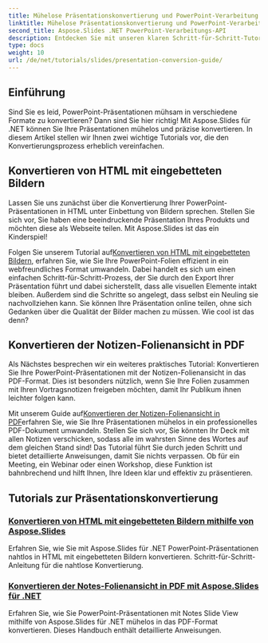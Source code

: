 ```yaml
---
title: Mühelose Präsentationskonvertierung und PowerPoint-Verarbeitung
linktitle: Mühelose Präsentationskonvertierung und PowerPoint-Verarbeitung
second_title: Aspose.Slides .NET PowerPoint-Verarbeitungs-API
description: Entdecken Sie mit unseren klaren Schritt-für-Schritt-Tutorials, wie Sie mit Aspose.Slides für .NET mühelos PowerPoint-Präsentationen konvertieren.
type: docs
weight: 10
url: /de/net/tutorials/slides/presentation-conversion-guide/
---
```

## Einführung

Sind Sie es leid, PowerPoint-Präsentationen mühsam in verschiedene Formate zu konvertieren? Dann sind Sie hier richtig! Mit Aspose.Slides für .NET können Sie Ihre Präsentationen mühelos und präzise konvertieren. In diesem Artikel stellen wir Ihnen zwei wichtige Tutorials vor, die den Konvertierungsprozess erheblich vereinfachen.

## Konvertieren von HTML mit eingebetteten Bildern

Lassen Sie uns zunächst über die Konvertierung Ihrer PowerPoint-Präsentationen in HTML unter Einbettung von Bildern sprechen. Stellen Sie sich vor, Sie haben eine beeindruckende Präsentation Ihres Produkts und möchten diese als Webseite teilen. Mit Aspose.Slides ist das ein Kinderspiel! 

Folgen Sie unserem Tutorial auf[Konvertieren von HTML mit eingebetteten Bildern](./converting-html-with-embedded-images/), erfahren Sie, wie Sie Ihre PowerPoint-Folien effizient in ein webfreundliches Format umwandeln. Dabei handelt es sich um einen einfachen Schritt-für-Schritt-Prozess, der Sie durch den Export Ihrer Präsentation führt und dabei sicherstellt, dass alle visuellen Elemente intakt bleiben. Außerdem sind die Schritte so angelegt, dass selbst ein Neuling sie nachvollziehen kann. Sie können Ihre Präsentation online teilen, ohne sich Gedanken über die Qualität der Bilder machen zu müssen. Wie cool ist das denn?

## Konvertieren der Notizen-Folienansicht in PDF

Als Nächstes besprechen wir ein weiteres praktisches Tutorial: Konvertieren Sie Ihre PowerPoint-Präsentationen mit der Notizen-Folienansicht in das PDF-Format. Dies ist besonders nützlich, wenn Sie Ihre Folien zusammen mit Ihren Vortragsnotizen freigeben möchten, damit Ihr Publikum ihnen leichter folgen kann. 

 Mit unserem Guide auf[Konvertieren der Notizen-Folienansicht in PDF](./converting-notes-slide-view-to-pdf/)erfahren Sie, wie Sie Ihre Präsentationen mühelos in ein professionelles PDF-Dokument umwandeln. Stellen Sie sich vor, Sie könnten Ihr Deck mit allen Notizen verschicken, sodass alle im wahrsten Sinne des Wortes auf dem gleichen Stand sind! Das Tutorial führt Sie durch jeden Schritt und bietet detaillierte Anweisungen, damit Sie nichts verpassen. Ob für ein Meeting, ein Webinar oder einen Workshop, diese Funktion ist bahnbrechend und hilft Ihnen, Ihre Ideen klar und effektiv zu präsentieren.

## Tutorials zur Präsentationskonvertierung
### [Konvertieren von HTML mit eingebetteten Bildern mithilfe von Aspose.Slides](./converting-html-with-embedded-images/)
Erfahren Sie, wie Sie mit Aspose.Slides für .NET PowerPoint-Präsentationen nahtlos in HTML mit eingebetteten Bildern konvertieren. Schritt-für-Schritt-Anleitung für die nahtlose Konvertierung.
### [Konvertieren der Notes-Folienansicht in PDF mit Aspose.Slides für .NET](./converting-notes-slide-view-to-pdf/)
Erfahren Sie, wie Sie PowerPoint-Präsentationen mit Notes Slide View mithilfe von Aspose.Slides für .NET mühelos in das PDF-Format konvertieren. Dieses Handbuch enthält detaillierte Anweisungen.